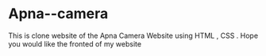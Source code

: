 # Apna--camera
This is clone website of the Apna Camera Website using HTML , CSS . Hope you would like the fronted of my website
